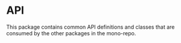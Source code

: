 # API

This package contains common API definitions and classes that are consumed by the other packages in the mono-repo.
